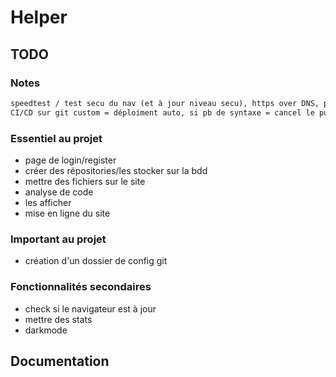 # Helper

## TODO

### Notes

```md
speedtest / test secu du nav (et à jour niveau secu), https over DNS, proxi, monitoring
CI/CD sur git custom = déploiment auto, si pb de syntaxe = cancel le push
```

### Essentiel au projet

- page de login/register
- créer des répositories/les stocker sur la bdd
- mettre des fichiers sur le site
- analyse de code
- les afficher
- mise en ligne du site

### Important au projet

- création d'un dossier de config git

### Fonctionnalités secondaires

- check si le navigateur est à jour
- mettre des stats
- darkmode

## Documentation
